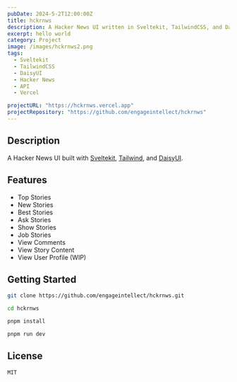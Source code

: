```yaml
---
pubDate: 2024-5-2T12:00:00Z
title: hckrnws
description: A Hacker News UI written in Sveltekit, TailwindCSS, and DaisyUI.
excerpt: hello world
category: Project
image: /images/hckrnws2.png
tags:
  - Sveltekit
  - TailwindCSS
  - DaisyUI
  - Hacker News
  - API
  - Vercel

projectURL: "https://hckrnws.vercel.app"
projectRepository: "https://github.com/engageintellect/hckrnws"
---
```


## Description

A Hacker News UI built with [Sveltekit](https://kit.svelte.dev), [Tailwind](https://tailwindcss.com), and [DaisyUI](https://daisyui.com).

## Features

- Top Stories
- New Stories
- Best Stories
- Ask Stories
- Show Stories
- Job Stories
- View Comments
- View Story Content
- View User Profile (WIP)

## Getting Started

```bash
git clone https://github.com/engageintellect/hckrnws.git
```

```bash
cd hckrnws
```

```bash
pnpm install
```

```bash
pnpm run dev
```

## License

```
MIT
```
